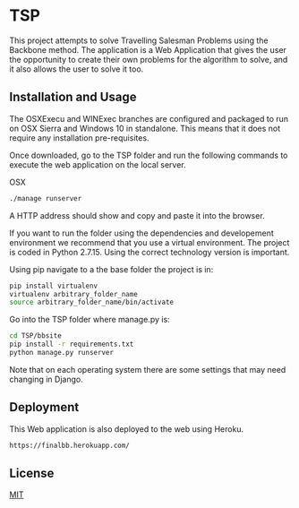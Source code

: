 # TSP

This project attempts to solve Travelling Salesman Problems using the Backbone method. The application is a Web Application that gives the user the opportunity to create their own problems for the algorithm to solve, and it also allows the user to solve it too.

## Installation and Usage

The OSXExecu and WINExec branches are configured and packaged to run on OSX Sierra and Windows 10 in standalone. This means that it does not require any installation pre-requisites. 

Once downloaded, go to the TSP folder and run the following commands to execute the web application on the local server.

OSX
```bash
./manage runserver
```

A HTTP address should show and copy and paste it into the browser.

If you want to run the folder using the dependencies and developement environment we recommend that you use a virtual environment. The project is coded in Python 2.7.15. Using the correct technology version is important.

Using pip navigate to a the base folder the project is in:

```bash
pip install virtualenv
virtualenv arbitrary_folder_name
source arbitrary_folder_name/bin/activate
```

Go into the TSP folder where manage.py is:

```bash
cd TSP/bbsite
pip install -r requirements.txt
python manage.py runserver
```
Note that on each operating system there are some settings that may need changing in Django.

## Deployment
This Web application is also deployed to the web using Heroku.

```bash
https://finalbb.herokuapp.com/
```

## License
[MIT](https://choosealicense.com/licenses/mit/)
